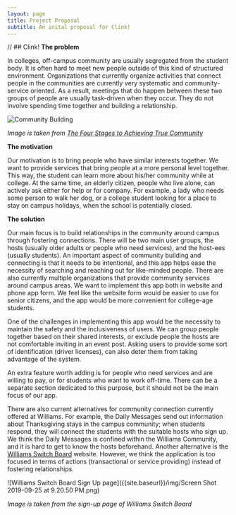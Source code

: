 ```yaml
---
layout: page
title: Project Proposal
subtitle: An inital proposal for Clink!
---
```


// ## Clink!
**The problem**

In colleges, off-campus community are usually segregated from the student body. It is often hard to meet new people outside of this kind of structured environment. Organizations that currently organize activities that connect people in the communities are currently very systematic and community-service oriented. As a result, meetings that do happen between these two groups of people are usually task-driven when they occur. They do not involve spending time together and building a relationship.

![Community Building]({{site.baseurl}}/img/Community-Building-Stages.jpg)

*Image is taken from [The Four Stages to Achieving True Community](https://www.onecommunityglobal.org/stages-of-community-building/)*


**The motivation**

Our motivation is to bring people who have similar interests together. We want to provide services that bring people at a more personal level together. This way, the student can learn more about his/her community while at college. At the same time, an elderly citizen, people who live alone, can actively ask either for help or for company. For example, a lady who needs some person to walk her dog, or a college student looking for a place to stay on campus holidays, when the school is potentially closed.


**The solution**

Our main focus is to build relationships in the community around campus through fostering connections. There will be two main user groups, the hosts (usually older adults or people who need services), and the host-ees (usually students). An important aspect of community building and connecting is that it needs to be intentional, and this app helps ease the necessity of searching and reaching out for like-minded people. There are also currently multiple organizations that provide community services around campus areas. We want to implement this app both in website and phone app form. We feel like the website form would be easier to use for senior citizens, and the app would be more convenient for college-age students.

One of the challenges in implementing this app would be the necessity to maintain the safety and the inclusiveness of users. We can group people together based on their shared interests, or exclude people the hosts are not comfortable inviting in an event post. Asking users to provide some sort of identification (driver licenses), can also deter them from taking advantage of the system.

An extra feature worth adding is for people who need services and are willing to pay, or for students who want to work off-time. There can be a separate section dedicated to this purpose, but it should not be the main focus of our app.

There are also current alternatives for community connection currently offered at Williams. For example, the Daily Messages send out information about Thanksgiving stays in the campus community; when students respond, they will connect the students with the suitable hosts who sign up. We think the Daily Messages is confined within the Williams Community, and it is hard to get to know the hosts beforehand. Another alternative is the [Williams Switch Board](https://williams.switchboardhq.com/sign_up) website. However, we think the application is too focused in terms of actions (transactional or service providing) instead of fostering relationships.

![Williams Switch Board Sign Up page]({{site.baseurl}}/img/Screen Shot 2019-09-25 at 9.20.50 PM.png)

*Image is taken from the sign-up page of Williams Switch Board*
